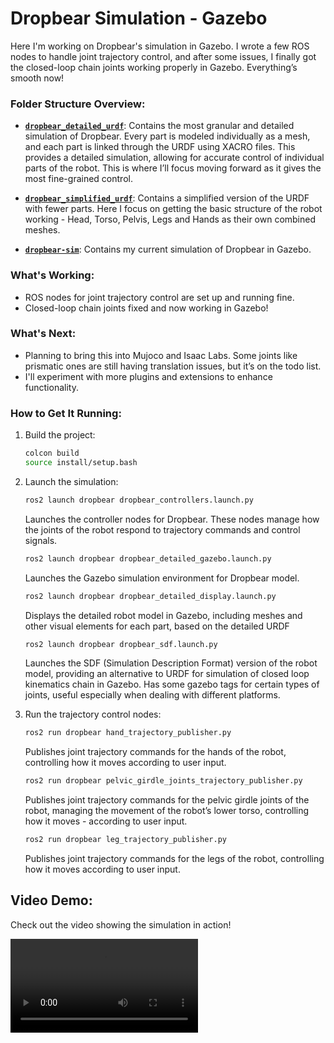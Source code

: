 # Dropbear Simulation - Gazebo

Here I'm working on Dropbear's simulation in Gazebo. I wrote a few ROS nodes to handle joint trajectory control, and after some issues, I finally got the closed-loop chain joints working properly in Gazebo. Everything’s smooth now!

### Folder Structure Overview:
- **[`dropbear_detailed_urdf`](./dropbear_detailed_urdf)**: Contains the most granular and detailed simulation of Dropbear. Every part is modeled individually as a mesh, and each part is linked through the URDF using XACRO files. This provides a detailed simulation, allowing for accurate control of individual parts of the robot. This is where I’ll focus moving forward as it gives the most fine-grained control.
  
- **[`dropbear_simplified_urdf`](./dropbear_simplified_urdf)**: Contains a simplified version of the URDF with fewer parts. Here I focus on getting the basic structure of the robot working - Head, Torso, Pelvis, Legs and Hands as their own combined meshes.

- **[`dropbear-sim`](./dropbear-sim)**: Contains my current simulation of Dropbear in Gazebo.

### What's Working:
- ROS nodes for joint trajectory control are set up and running fine.
- Closed-loop chain joints fixed and now working in Gazebo!
  
### What's Next:
- Planning to bring this into Mujoco and Isaac Labs. Some joints like prismatic ones are still having translation issues, but it’s on the todo list.
- I'll experiment with more plugins and extensions to enhance functionality.

### How to Get It Running:

1. Build the project:
   ```bash
   colcon build
   source install/setup.bash
   ```

2. Launch the simulation:
    ```bash
    ros2 launch dropbear dropbear_controllers.launch.py
    ```
    Launches the controller nodes for Dropbear. These nodes manage how the joints of the robot respond to trajectory commands and control signals.

    ```bash
    ros2 launch dropbear dropbear_detailed_gazebo.launch.py
    ```
    Launches the Gazebo simulation environment for Dropbear model.

    ```bash
    ros2 launch dropbear dropbear_detailed_display.launch.py
    ```
    Displays the detailed robot model in Gazebo, including meshes and other visual elements for each part, based on the detailed URDF

    ```bash
    ros2 launch dropbear dropbear_sdf.launch.py
    ```
    Launches the SDF (Simulation Description Format) version of the robot model, providing an alternative to URDF for simulation of closed loop kinematics chain in Gazebo. Has some gazebo tags for certain types of joints, useful especially when dealing with different platforms.

3. Run the trajectory control nodes:
    ```bash
    ros2 run dropbear hand_trajectory_publisher.py
    ```
    Publishes joint trajectory commands for the hands of the robot, controlling how it moves according to user input.

    ```bash
    ros2 run dropbear pelvic_girdle_joints_trajectory_publisher.py
    ```
    Publishes joint trajectory commands for the pelvic girdle joints of the robot, managing the movement of the robot’s lower torso, controlling how it moves - according to user input.

    ```bash
    ros2 run dropbear leg_trajectory_publisher.py
    ```
    Publishes joint trajectory commands for the legs of the robot, controlling how it moves according to user input.

## Video Demo:
Check out the video showing the simulation in action!

![Demo Video](./JointFixes_WalkSimTry2.mp4)
